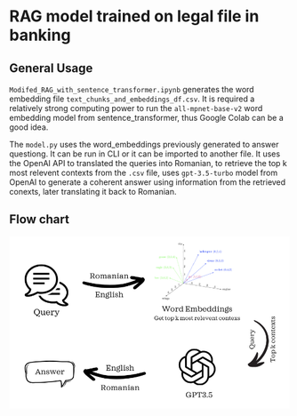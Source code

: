 # RAG model trained on legal file in banking

## General Usage

`Modifed_RAG_with_sentence_transformer.ipynb` generates the word embedding file `text_chunks_and_embeddings_df.csv`. It is required a relatively strong computing power to run the `all-mpnet-base-v2` word embedding model from sentence_transformer, thus Google Colab can be a good idea. 

The `model.py` uses the word_embeddings previously generated to answer questiong. It can be run in CLI or it can be imported to another file. It uses the OpenAI API to translated the queries into Romanian, to retrieve the top k most relevent contexts from the `.csv` file, uses `gpt-3.5-turbo` model from OpenAI to generate a coherent answer using information from the retrieved conexts, later translating it back to Romanian. 

## Flow chart

![alt text](./assets/diagram.png)